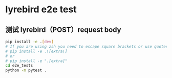 # lyrebird e2e test

## 测试 lyrebird（POST）request body

```bash
pip install -e .[dev]
# If you are using zsh you need to escape square brackets or use quotes:
# pip install -e .\[extra\]
# or
# pip install -e ".[extra]"
cd e2e_tests
python -m pytest .
```
